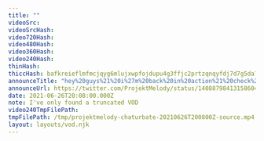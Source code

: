 ```yaml
---
title: ""
videoSrc: 
videoSrcHash: 
video720Hash: 
video480Hash: 
video360Hash: 
video240Hash: 
thinHash: 
thiccHash: bafkreieflmfmcjqyg6mlujxwpfojdupu4g3ffjc2prtzqnqyfdj7d7g5da?filename=20210626T200800Z-thicc.jpg
announceTitle: "hey%20guys%21%20i%27m%20back%20in%20action%21%20check%20me%20out%20here%2C%20cuz%20i%27m%20live%20or%20whatever%3A"
announceUrl: https://twitter.com/ProjektMelody/status/1408879841315860486
date: 2021-06-26T20:08:00.000Z
note: I've only found a truncated VOD
video240TmpFilePath: 
tmpFilePath: /tmp/projektmelody-chaturbate-20210626T200800Z-source.mp4
layout: layouts/vod.njk
---
```


